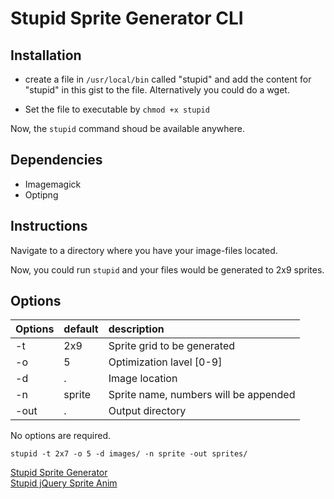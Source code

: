 # Stupid Sprite Generator CLI

## Installation

* create a file in `/usr/local/bin` called "stupid" and add the content for "stupid" in this gist to the file.
Alternatively you could do a wget.

* Set the file to executable by `chmod +x stupid`

Now, the `stupid` command shoud be available anywhere.

## Dependencies
* Imagemagick
* Optipng

## Instructions
Navigate to a directory where you have your image-files located.

Now, you could run `stupid` and your files would be generated to 2x9 sprites.

## Options
Options | default | description
:------ | :------ | :------------------------------------
-t      | 2x9     | Sprite grid to be generated
-o      | 5       | Optimization lavel [0-9]
-d      | .       | Image location
-n      | sprite  | Sprite name, numbers will be appended
-out    | .       | Output directory

No options are required.

    stupid -t 2x7 -o 5 -d images/ -n sprite -out sprites/
    
[Stupid Sprite Generator](http://apps.stupid-studio.com/)   
[Stupid jQuery Sprite Anim](https://github.com/StupidStudio/jQuery-Sprite-Anim)